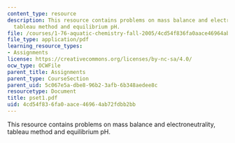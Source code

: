 ```yaml
---
content_type: resource
description: This resource contains problems on mass balance and electroneutrality,
  tableau method and equilibrium pH.
file: /courses/1-76-aquatic-chemistry-fall-2005/4cd54f836fa0aace46964ab72fdbb2bb_pset1.pdf
file_type: application/pdf
learning_resource_types:
- Assignments
license: https://creativecommons.org/licenses/by-nc-sa/4.0/
ocw_type: OCWFile
parent_title: Assignments
parent_type: CourseSection
parent_uid: 5c067e5a-dbe8-96b2-3afb-6b348aedee8c
resourcetype: Document
title: pset1.pdf
uid: 4cd54f83-6fa0-aace-4696-4ab72fdbb2bb
---
```

This resource contains problems on mass balance and electroneutrality, tableau method and equilibrium pH.